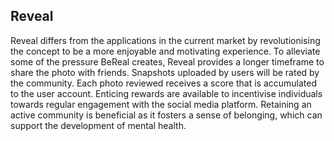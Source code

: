 ## Reveal ##
Reveal differs from the applications in the current market by revolutionising the concept to be a more enjoyable and motivating experience. To alleviate some of the pressure BeReal creates, Reveal provides a longer timeframe to share the photo with friends. Snapshots uploaded by users will be rated by the community. Each photo reviewed receives a score that is accumulated to the user account. Enticing rewards are available to incentivise individuals towards regular engagement with the social media platform. Retaining an active community is beneficial as it fosters a sense of belonging, which can support the development of mental health.
